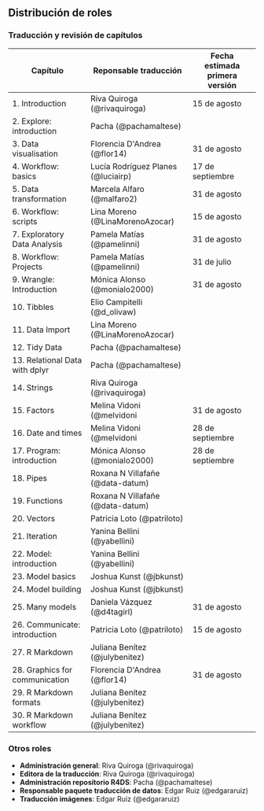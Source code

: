 ## Distribución de roles

### Traducción y revisión de capítulos

| Capítulo | Reponsable traducción | Fecha estimada primera versión |
|----------|-----------------------| -----------------------|
| 1. Introduction | Riva Quiroga (@rivaquiroga) | 15 de agosto |
| 2. Explore: introduction | Pacha (@pachamaltese) |
| 3. Data visualisation | Florencia D'Andrea (@flor14) | 31 de agosto |
| 4. Workflow: basics | Lucía Rodríguez Planes (@luciairp) | 17 de septiembre |
| 5. Data transformation | Marcela Alfaro (@malfaro2) | 31 de agosto |
| 6. Workflow: scripts | Lina Moreno (@LinaMorenoAzocar) | 15 de agosto |
| 7. Exploratory Data Analysis | Pamela Matías (@pamelinni) | 31 de agosto |
| 8. Workflow: Projects | Pamela Matías (@pamelinni) | 31 de julio |
| 9. Wrangle: Introduction | Mónica Alonso (@monialo2000)|31 de agosto |
| 10. Tibbles | Elio Campitelli (@d_olivaw) |
| 11. Data Import | Lina Moreno (@LinaMorenoAzocar) |
| 12. Tidy Data | Pacha (@pachamaltese) |
| 13. Relational Data with dplyr | Pacha (@pachamaltese) |
| 14. Strings | Riva Quiroga (@rivaquiroga) |
| 15. Factors | Melina Vidoni (@melvidoni | 31 de agosto |
| 16. Date and times | Melina Vidoni (@melvidoni | 28 de septiembre |
| 17. Program: introduction | Mónica Alonso (@monialo2000)| 28 de septiembre |
| 18. Pipes | Roxana N Villafañe (@data-datum) |
| 19. Functions | Roxana N Villafañe (@data-datum)|
| 20. Vectors | Patricia Loto (@patriloto) |
| 21. Iteration | Yanina Bellini (@yabellini) |
| 22. Model: introduction | Yanina Bellini (@yabellini) |
| 23. Model basics | Joshua Kunst (@jbkunst) |
| 24. Model building | Joshua Kunst (@jbkunst) |
| 25. Many models | Daniela Vázquez (@d4tagirl) | 31 de agosto |
| 26. Communicate: introduction | Patricia Loto (@patriloto) | 15 de agosto |
| 27. R Markdown | Juliana Benítez (@julybenitez) |
| 28. Graphics for communication | Florencia D'Andrea (@flor14) | 31 de agosto |
| 29. R Markdown formats | Juliana Benítez (@julybenitez) |
| 30. R Markdown workflow | Juliana Benítez (@julybenitez) |

### Otros roles

* __Administración general__: Riva Quiroga (@rivaquiroga)
* __Editora de la traducción__: Riva Quiroga (@rivaquiroga)
* __Administración repositorio R4DS__: Pacha (@pachamaltese)
* __Responsable paquete traducción de datos__: Edgar Ruiz (@edgararuiz)
* __Traducción imágenes__: Edgar Ruiz (@edgararuiz)
